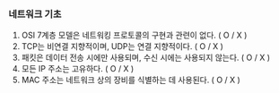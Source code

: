### 네트워크 기초

1. OSI 7계층 모델은 네트워킹 프로토콜의 구현과 관련이 없다. ( O / X )
2. TCP는 비연결 지향적이며, UDP는 연결 지향적이다. ( O / X )
3. 패킷은 데이터 전송 시에만 사용되며, 수신 시에는 사용되지 않는다. ( O / X ) 
4. 모든 IP 주소는 고유하다. ( O / X )
5. MAC 주소는 네트워크 상의 장비를 식별하는 데 사용된다. ( O / X ) 
